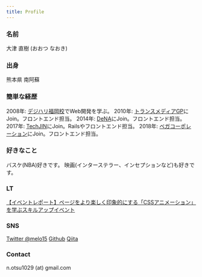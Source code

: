 ```yaml
---
title: Profile
---
```


### 名前
大津 直樹 (おおつ なおき)

### 出身
熊本県 南阿蘇

### 簡単な経歴
2008年: [デジハリ福岡校](https://school.dhw.co.jp/school/fukuoka/)でWeb開発を学ぶ。
2010年: [トランスメディアGP](http://www.trance-media.co.jp/)にJoin。フロントエンド担当。
2014年: [DeNA](http://dena.com/jp/)にJoin。フロントエンド担当。
2017年: [TechJIN](http://techjin.co.jp/)にJoin。Railsやフロントエンド担当。
2018年: [ベガコーポレーション](https://www.vega-c.com/)にJoin。フロントエンド担当。

### 好きなこと
バスケ(NBA)好きです。
映画(インターステラー、インセプションなど)も好きです。

### LT
[【イベントレポート】ページをより楽しく印象的にする「CSSアニメーション」を学ぶスキルアップイベント](http://www.itstaffing.jp/engineer/entry/20151211_1)

### SNS
[Twitter @melo15](https://twitter.com/melo15)
[Github](https://github.com/NaokiOtsu)
[Qiita](http://qiita.com/melo15)

### Contact
n.otsu1029 (at) gmail.com

